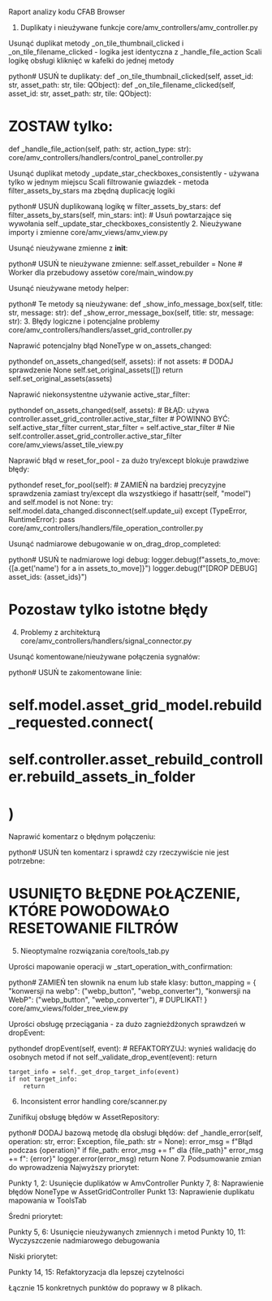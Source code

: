 Raport analizy kodu CFAB Browser
1. Duplikaty i nieużywane funkcje
core/amv_controllers/amv_controller.py

Usunąć duplikat metody _on_tile_thumbnail_clicked i _on_tile_filename_clicked - logika jest identyczna z _handle_file_action
Scali logikę obsługi kliknięć w kafelki do jednej metody

python# USUŃ te duplikaty:
def _on_tile_thumbnail_clicked(self, asset_id: str, asset_path: str, tile: QObject):
def _on_tile_filename_clicked(self, asset_id: str, asset_path: str, tile: QObject):

# ZOSTAW tylko:
def _handle_file_action(self, path: str, action_type: str):
core/amv_controllers/handlers/control_panel_controller.py

Usunąć duplikat metody _update_star_checkboxes_consistently - używana tylko w jednym miejscu
Scali filtrowanie gwiazdek - metoda filter_assets_by_stars ma zbędną duplicację logiki

python# USUŃ duplikowaną logikę w filter_assets_by_stars:
def filter_assets_by_stars(self, min_stars: int):
    # Usuń powtarzające się wywołania self._update_star_checkboxes_consistently
2. Nieużywane importy i zmienne
core/amv_views/amv_view.py

Usunąć nieużywane zmienne z __init__:

python# USUŃ te nieużywane zmienne:
self.asset_rebuilder = None  # Worker dla przebudowy assetów
core/main_window.py

Usunąć nieużywane metody helper:

python# Te metody są nieużywane:
def _show_info_message_box(self, title: str, message: str):
def _show_error_message_box(self, title: str, message: str):
3. Błędy logiczne i potencjalne problemy
core/amv_controllers/handlers/asset_grid_controller.py

Naprawić potencjalny błąd NoneType w on_assets_changed:

pythondef on_assets_changed(self, assets):
    if not assets:  # DODAJ sprawdzenie None
        self.set_original_assets([])
        return
    self.set_original_assets(assets)

Naprawić niekonsystentne używanie active_star_filter:

pythondef on_assets_changed(self, assets):
    # BŁĄD: używa controller.asset_grid_controller.active_star_filter
    # POWINNO BYĆ: self.active_star_filter
    current_star_filter = self.active_star_filter  # Nie self.controller.asset_grid_controller.active_star_filter
core/amv_views/asset_tile_view.py

Naprawić błąd w reset_for_pool - za dużo try/except blokuje prawdziwe błędy:

pythondef reset_for_pool(self):
    # ZAMIEŃ na bardziej precyzyjne sprawdzenia zamiast try/except dla wszystkiego
    if hasattr(self, "model") and self.model is not None:
        try:
            self.model.data_changed.disconnect(self.update_ui)
        except (TypeError, RuntimeError):
            pass
core/amv_controllers/handlers/file_operation_controller.py

Usunąć nadmiarowe debugowanie w on_drag_drop_completed:

python# USUŃ te nadmiarowe logi debug:
logger.debug(f"assets_to_move: {[a.get('name') for a in assets_to_move]}")
logger.debug(f"[DROP DEBUG] asset_ids: {asset_ids}")
# Pozostaw tylko istotne błędy
4. Problemy z architekturą
core/amv_controllers/handlers/signal_connector.py

Usunąć komentowane/nieużywane połączenia sygnałów:

python# USUŃ te zakomentowane linie:
# self.model.asset_grid_model.rebuild_requested.connect(
#     self.controller.asset_rebuild_controller.rebuild_assets_in_folder
# )

Naprawić komentarz o błędnym połączeniu:

python# USUŃ ten komentarz i sprawdź czy rzeczywiście nie jest potrzebne:
# USUNIĘTO BŁĘDNE POŁĄCZENIE, KTÓRE POWODOWAŁO RESETOWANIE FILTRÓW
5. Nieoptymalne rozwiązania
core/tools_tab.py

Uprości mapowanie operacji w _start_operation_with_confirmation:

python# ZAMIEŃ ten słownik na enum lub stałe klasy:
button_mapping = {
    "konwersji na webp": ("webp_button", "webp_converter"),
    "konwersji na WebP": ("webp_button", "webp_converter"), # DUPLIKAT!
}
core/amv_views/folder_tree_view.py

Uprości obsługę przeciągania - za dużo zagnieżdżonych sprawdzeń w dropEvent:

pythondef dropEvent(self, event):
    # REFAKTORYZUJ: wynieś walidację do osobnych metod
    if not self._validate_drop_event(event):
        return
    
    target_info = self._get_drop_target_info(event)
    if not target_info:
        return
6. Inconsistent error handling
core/scanner.py

Zunifikuj obsługę błędów w AssetRepository:

python# DODAJ bazową metodę dla obsługi błędów:
def _handle_error(self, operation: str, error: Exception, file_path: str = None):
    error_msg = f"Błąd podczas {operation}"
    if file_path:
        error_msg += f" dla {file_path}"
    error_msg += f": {error}"
    logger.error(error_msg)
    return None
7. Podsumowanie zmian do wprowadzenia
Najwyższy priorytet:

Punkty 1, 2: Usunięcie duplikatów w AmvController
Punkty 7, 8: Naprawienie błędów NoneType w AssetGridController
Punkt 13: Naprawienie duplikatu mapowania w ToolsTab

Średni priorytet:

Punkty 5, 6: Usunięcie nieużywanych zmiennych i metod
Punkty 10, 11: Wyczyszczenie nadmiarowego debugowania

Niski priorytet:

Punkty 14, 15: Refaktoryzacja dla lepszej czytelności

Łącznie 15 konkretnych punktów do poprawy w 8 plikach.